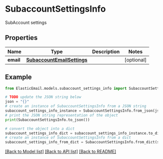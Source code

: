 # SubaccountSettingsInfo

SubAccount settings

## Properties

Name | Type | Description | Notes
------------ | ------------- | ------------- | -------------
**email** | [**SubaccountEmailSettings**](SubaccountEmailSettings.md) |  | [optional] 

## Example

```python
from ElasticEmail.models.subaccount_settings_info import SubaccountSettingsInfo

# TODO update the JSON string below
json = "{}"
# create an instance of SubaccountSettingsInfo from a JSON string
subaccount_settings_info_instance = SubaccountSettingsInfo.from_json(json)
# print the JSON string representation of the object
print(SubaccountSettingsInfo.to_json())

# convert the object into a dict
subaccount_settings_info_dict = subaccount_settings_info_instance.to_dict()
# create an instance of SubaccountSettingsInfo from a dict
subaccount_settings_info_from_dict = SubaccountSettingsInfo.from_dict(subaccount_settings_info_dict)
```
[[Back to Model list]](../README.md#documentation-for-models) [[Back to API list]](../README.md#documentation-for-api-endpoints) [[Back to README]](../README.md)


